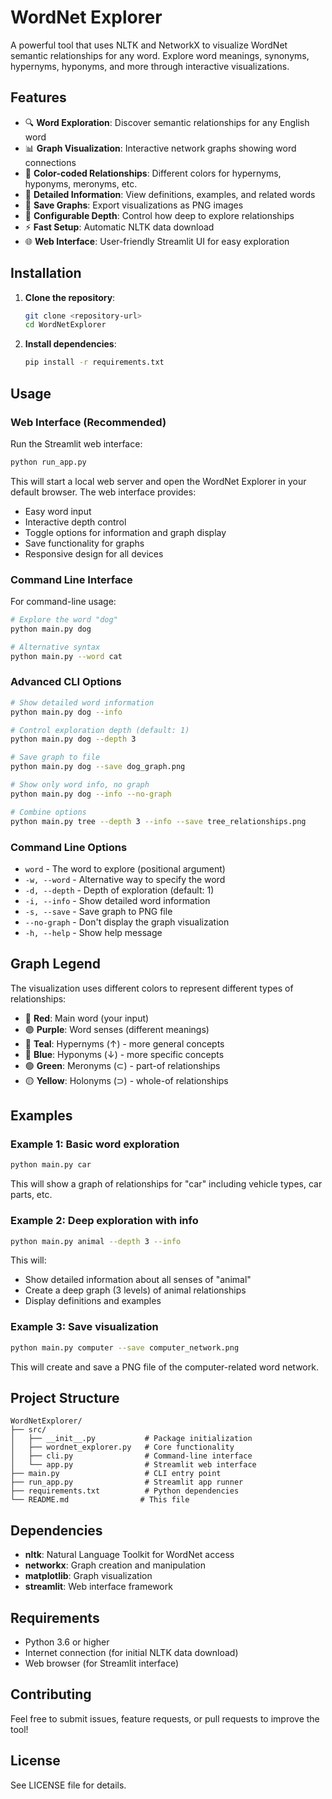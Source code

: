 # WordNet Explorer

A powerful tool that uses NLTK and NetworkX to visualize WordNet semantic relationships for any word. Explore word meanings, synonyms, hypernyms, hyponyms, and more through interactive visualizations.

## Features

- 🔍 **Word Exploration**: Discover semantic relationships for any English word
- 📊 **Graph Visualization**: Interactive network graphs showing word connections
- 🎨 **Color-coded Relationships**: Different colors for hypernyms, hyponyms, meronyms, etc.
- 📖 **Detailed Information**: View definitions, examples, and related words
- 💾 **Save Graphs**: Export visualizations as PNG images
- 🎯 **Configurable Depth**: Control how deep to explore relationships
- ⚡ **Fast Setup**: Automatic NLTK data download
- 🌐 **Web Interface**: User-friendly Streamlit UI for easy exploration

## Installation

1. **Clone the repository**:
   ```bash
   git clone <repository-url>
   cd WordNetExplorer
   ```

2. **Install dependencies**:
   ```bash
   pip install -r requirements.txt
   ```

## Usage

### Web Interface (Recommended)

Run the Streamlit web interface:

```bash
python run_app.py
```

This will start a local web server and open the WordNet Explorer in your default browser. The web interface provides:

- Easy word input
- Interactive depth control
- Toggle options for information and graph display
- Save functionality for graphs
- Responsive design for all devices

### Command Line Interface

For command-line usage:

```bash
# Explore the word "dog"
python main.py dog

# Alternative syntax
python main.py --word cat
```

### Advanced CLI Options

```bash
# Show detailed word information
python main.py dog --info

# Control exploration depth (default: 1)
python main.py dog --depth 3

# Save graph to file
python main.py dog --save dog_graph.png

# Show only word info, no graph
python main.py dog --info --no-graph

# Combine options
python main.py tree --depth 3 --info --save tree_relationships.png
```

### Command Line Options

- `word` - The word to explore (positional argument)
- `-w, --word` - Alternative way to specify the word
- `-d, --depth` - Depth of exploration (default: 1)
- `-i, --info` - Show detailed word information
- `-s, --save` - Save graph to PNG file
- `--no-graph` - Don't display the graph visualization
- `-h, --help` - Show help message

## Graph Legend

The visualization uses different colors to represent different types of relationships:

- 🔴 **Red**: Main word (your input)
- 🟣 **Purple**: Word senses (different meanings)
- 🔵 **Teal**: Hypernyms (↑) - more general concepts
- 🔵 **Blue**: Hyponyms (↓) - more specific concepts  
- 🟢 **Green**: Meronyms (⊂) - part-of relationships
- 🟡 **Yellow**: Holonyms (⊃) - whole-of relationships

## Examples

### Example 1: Basic word exploration
```bash
python main.py car
```
This will show a graph of relationships for "car" including vehicle types, car parts, etc.

### Example 2: Deep exploration with info
```bash
python main.py animal --depth 3 --info
```
This will:
- Show detailed information about all senses of "animal"
- Create a deep graph (3 levels) of animal relationships
- Display definitions and examples

### Example 3: Save visualization
```bash
python main.py computer --save computer_network.png
```
This will create and save a PNG file of the computer-related word network.

## Project Structure

```
WordNetExplorer/
├── src/
│   ├── __init__.py           # Package initialization
│   ├── wordnet_explorer.py   # Core functionality
│   ├── cli.py                # Command-line interface
│   └── app.py                # Streamlit web interface
├── main.py                   # CLI entry point
├── run_app.py                # Streamlit app runner
├── requirements.txt          # Python dependencies
└── README.md                # This file
```

## Dependencies

- **nltk**: Natural Language Toolkit for WordNet access
- **networkx**: Graph creation and manipulation
- **matplotlib**: Graph visualization
- **streamlit**: Web interface framework

## Requirements

- Python 3.6 or higher
- Internet connection (for initial NLTK data download)
- Web browser (for Streamlit interface)

## Contributing

Feel free to submit issues, feature requests, or pull requests to improve the tool!

## License

See LICENSE file for details.
